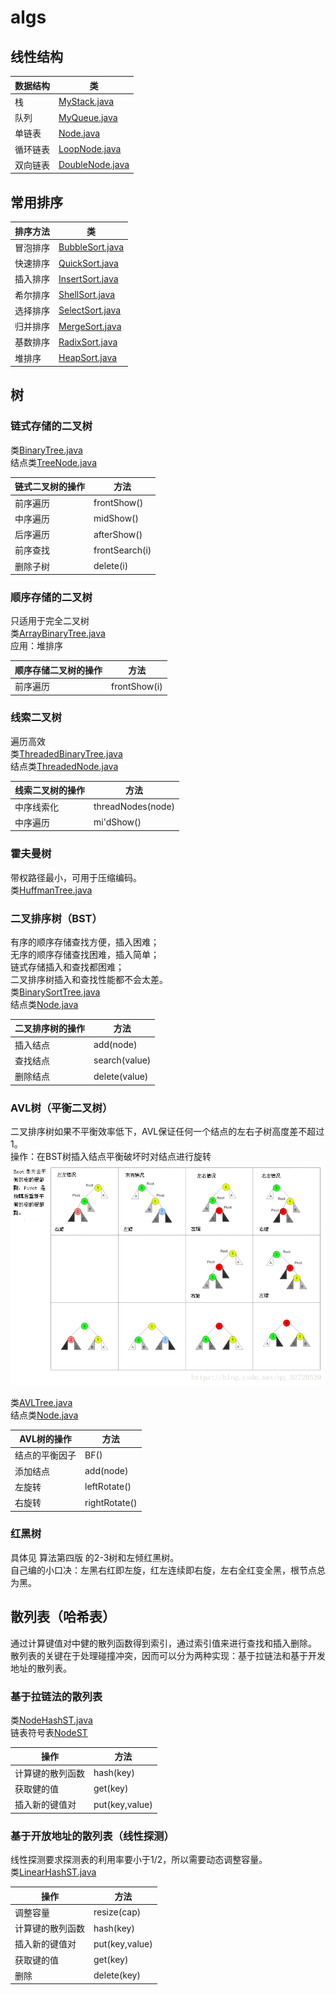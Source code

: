 # algs

## **线性结构**

|数据结构|类|
|---|---|
|栈|[MyStack.java](./src/cx/Linear/MyStack.java)|
|队列|[MyQueue.java](./src/cx/Linear/MyQueue.java)|
|单链表|[Node.java](./src/cx/Linear/Node.java)|
|循环链表|[LoopNode.java](./src/cx/Linear/LoopNode.java)|
|双向链表|[DoubleNode.java](./src/cx/Linear/DoubleNode.java)|

## **常用排序**

|排序方法|类|
|---|---|
|冒泡排序|[BubbleSort.java](./src/cx/Sort/BubbleSort.java)|
|快速排序|[QuickSort.java](./src/cx/Sort/QuickSort.java)|
|插入排序|[InsertSort.java](./src/cx/Sort/InsertSort.java)|
|希尔排序|[ShellSort.java](./src/cx/Sort/ShellSort.java)|
|选择排序|[SelectSort.java](./src/cx/Sort/SelectSort.java)|
|归并排序|[MergeSort.java](./src/cx/Sort/MergeSort.java)|
|基数排序|[RadixSort.java](./src/cx/Sort/RadixSort.java)|
|堆排序|[HeapSort.java](./src/cx/Sort/HeapSort.java)|

## **树**

### 链式存储的二叉树

类[BinaryTree.java](./src/cx/Tree/BinaryTree.java)  
结点类[TreeNode.java](./src/cx/Tree/TreeNode.java)

|链式二叉树的操作|方法|
|---|---|
|前序遍历|frontShow()|
|中序遍历|midShow()|
|后序遍历|afterShow()|
|前序查找|frontSearch(i)|
|删除子树|delete(i)|

### 顺序存储的二叉树

只适用于完全二叉树  
类[ArrayBinaryTree.java](./src/cx/Tree/ArrayBinaryTree.java)  
应用：堆排序

|顺序存储二叉树的操作|方法|
|---|---|
|前序遍历|frontShow(i)|

### 线索二叉树

遍历高效  
类[ThreadedBinaryTree.java](./src/cx/Tree/Threaded/ThreadedBinaryTree.java)  
结点类[ThreadedNode.java](./src/cx/Tree/Threaded/ThreadedNode.java)  

|线索二叉树的操作|方法|
|---|---|
|中序线索化|threadNodes(node)|
|中序遍历|mi'dShow()|

### 霍夫曼树

带权路径最小，可用于压缩编码。  
类[HuffmanTree.java](./src/cx/Tree/Huffman/HuffmanTree.java)  

### 二叉排序树（BST）

有序的顺序存储查找方便，插入困难；  
无序的顺序存储查找困难，插入简单；  
链式存储插入和查找都困难；  
二叉排序树插入和查找性能都不会太差。  
类[BinarySortTree.java](./src/cx/Tree/BinSort/BinarySortTree.java)  
结点类[Node.java](./src/cx/Tree/BinSort/Node.java)  

|二叉排序树的操作|方法|
|---|---|
|插入结点|add(node)|
|查找结点|search(value)|
|删除结点|delete(value)|

### AVL树（平衡二叉树）

二叉排序树如果不平衡效率低下，AVL保证任何一个结点的左右子树高度差不超过1。  
操作：在BST树插入结点平衡破坏时对结点进行旋转
![image](./src/cx/Tree/AVL/AVL.png)

类[AVLTree.java](./src/cx/Tree/AVL/AVLTree.java)  
结点类[Node.java](./src/cx/Tree/AVL/Node.java)

|AVL树的操作|方法|
|---|---|
|结点的平衡因子|BF()|
|添加结点|add(node)|
|左旋转|leftRotate()|  
|右旋转|rightRotate()|

### 红黑树

具体见 算法第四版 的2-3树和左倾红黑树。  
自己编的小口决：左黑右红即左旋，红左连续即右旋，左右全红变全黑，根节点总为黑。

## 散列表（哈希表）

通过计算键值对中健的散列函数得到索引，通过索引值来进行查找和插入删除。  
散列表的关键在于处理碰撞冲突，因而可以分为两种实现：基于拉链法和基于开发地址的散列表。  

### 基于拉链法的散列表

类[NodeHashST.java](./src/cx/Hash/NodeHashST.java)  
链表符号表[NodeST](./src/cx/Hash/NodeST.java)

|操作|方法|
|---|---|
|计算键的散列函数|hash(key)|
|获取健的值|get(key)|
|插入新的键值对|put(key,value)|

### 基于开放地址的散列表（线性探测）

线性探测要求探测表的利用率要小于1/2，所以需要动态调整容量。  
类[LinearHashST.java](./src/cx/Hash/LinearHashST.java)  

|操作|方法|
|---|---|
|调整容量|resize(cap)|
|计算键的散列函数|hash(key)|
|插入新的键值对|put(key,value)|
|获取键的值|get(key)|
|删除|delete(key)|